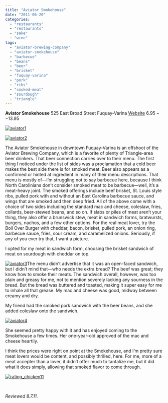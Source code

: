 ```yaml
---
title: "Aviator Smokehouse"
date: "2011-06-20"
categories: 
  - "restaurants"
  - "restaurants"
  - "sake"
  - "wine"
tags: 
  - "aviator-brewing-company"
  - "aviator-smokehouse"
  - "barbecue"
  - "beans"
  - "beer"
  - "brisket"
  - "fuquay-varina"
  - "pork"
  - "ribs"
  - "smoked-meat"
  - "sourdough"
  - "triangle"
---
```


**Aviator Smokehouse** 525 East Broad Street Fuquay-Varina [Website](http://www.aviatorsmokehouse.com/1.html) $6.95--$13.95

[![](http://s3.amazonaws.com/thegourmez-wpmedia/2011/06/aviator1.jpg "aviator1")](http://s3.amazonaws.com/thegourmez-wpmedia/2011/06/aviator1.jpg)

[![](http://s3.amazonaws.com/thegourmez-wpmedia/2011/06/aviator2.jpg "aviator2")](http://s3.amazonaws.com/thegourmez-wpmedia/2011/06/aviator2.jpg)

The Aviator Smokehouse in downtown Fuquay-Varina is an offshoot of the Aviator Brewing Company, which is a favorite of plenty of Triangle-area beer drinkers. That beer connection carries over to their menu. The first thing I noticed under the list of sides was a proclamation that a cold beer makes the best side there is for smoked meat. Beer also appears as a confirmed or hinted at ingredient in many of their menu descriptions. That menu is mostly of—I’m struggling not to say barbecue here, because I think North Carolinians don’t consider smoked meat to be barbecue—well, it’s a meat-heavy joint. The smoked offerings include beef brisket, St. Louis style ribs, pulled pork with and without an East Carolina barbecue sauce, and wings that are smoked and then deep fried. All of the above come with a choice of two sides including the standard mac and cheese, coleslaw, fries, collards, beer-stewed beans, and so on. If slabs or piles of meat aren’t your thing, they also offer a brunswick stew, meat in sandwich forms, bratwursts, burgers, nachos, and a few other options. For the real meat lover, try the Boil Over Burger with cheddar, bacon, brisket, pulled pork, an onion ring, barbecue sauce, fries, sour cream, and caramelized onions. Seriously, if any of you ever try that, I want a picture.

I opted for my meat in sandwich form, choosing the brisket sandwich of meat on sourdough with cheddar on top.

[![](http://s3.amazonaws.com/thegourmez-wpmedia/2011/06/aviator3.jpg "aviator3")](http://s3.amazonaws.com/thegourmez-wpmedia/2011/06/aviator3.jpg)The menu didn’t advertise that it was an open-faced sandwich, but I didn’t mind that—who needs the extra bread? The beef was great; they know how to smoke their meats. The sandwich overall, however, was too plain and greasy for me, not to mention severely lacking any sourness in the bread. But the bread was buttered and toasted, making it super easy for me to inhale all that grease. My mac and cheese was good, midway between creamy and dry.

My friend had the smoked pork sandwich with the beer beans, and she added coleslaw onto the sandwich.

[![](http://s3.amazonaws.com/thegourmez-wpmedia/2011/06/aviator4.jpg "aviator4")](http://s3.amazonaws.com/thegourmez-wpmedia/2011/06/aviator4.jpg)

She seemed pretty happy with it and has enjoyed coming to the Smokehouse a few times. Her one-year-old approved of the mac and cheese heartily.

I think the prices were right on point at the Smokehouse, and I’m pretty sure meat lovers would be content, and possibly thrilled, here. For me, more of a meat accepter than a lover, it didn’t offer much to tantalize me, but it did what it does simply, allowing that smoked flavor to come through.

[![](http://s3.amazonaws.com/thegourmez-wpmedia/2009/02/rating_chicken11.gif "rating_chicken11")](http://s3.amazonaws.com/thegourmez-wpmedia/2009/02/rating_chicken11.gif)

 

_Reviewed 8.7.11._
